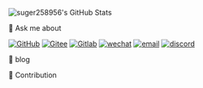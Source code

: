 ![suger258956's GitHub Stats](https://github-readme-stats.vercel.app/api?username=suger258956&show_icons=true&icon_color=0366d6&text_color=24292e&bg_color=ffffff&hide_title=true)

💬 Ask me about

[![GitHub](https://img.shields.io/static/v1?label=Github&message=me&color=lightgrey)]()
[![Gitee](https://img.shields.io/static/v1?label=Gitee&message=me&color=red)]()
[![Gitlab](https://img.shields.io/static/v1?label=Gitlab&message=me&color=yellowgreen)]()
[![wechat](https://img.shields.io/static/v1?label=Wechat&message=me&color=brightgreen)]()
[![email](https://img.shields.io/static/v1?label=QQ&message=email&color=blue)]()
[![discord](https://img.shields.io/static/v1?label=discord&message=chat&color=blueviolet)]()

📝 blog

🚀 Contribution

<!-- <picture>
  <source media="(prefers-color-scheme: dark)" srcset="./assets/contribution-snake-dark.svg" />
  <source media="(prefers-color-scheme: light)" srcset="./assets/contribution-snake.svg" />
  <img alt="github-snake" src="./assets/contribution-snake.svg" />
</picture> -->
